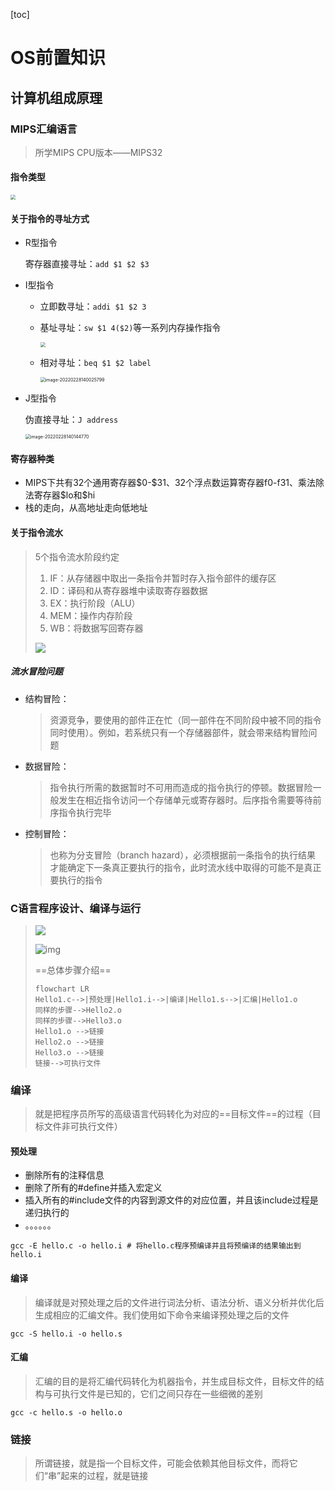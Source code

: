 [toc]

# OS前置知识

## 计算机组成原理

### MIPS汇编语言

> 所学MIPS CPU版本——MIPS32

#### 指令类型

<img src="https://gitee.com/ababa-317/image/raw/master/images/20220228130553.png" style="zoom:50%;" />



#### 关于指令的寻址方式

- R型指令

  寄存器直接寻址：`add $1 $2 $3`

- I型指令

  - 立即数寻址：`addi $1 $2 3`

  - 基址寻址：`sw $1 4($2)`等一系列内存操作指令

    <img src="https://gitee.com/ababa-317/image/raw/master/images/20220228134640.png" style="zoom:50%;" />

  - 相对寻址：`beq $1 $2 label`

    <img src="C:\Users\86188\AppData\Roaming\Typora\typora-user-images\image-20220228140025799.png" alt="image-20220228140025799" style="zoom:50%;" />

- J型指令

  伪直接寻址：`J address`

  <img src="C:\Users\86188\AppData\Roaming\Typora\typora-user-images\image-20220228140144770.png" alt="image-20220228140144770" style="zoom:50%;" />

#### 寄存器种类

- MIPS下共有32个通用寄存器\$0-\$31、32个浮点数运算寄存器f0-f31、乘法除法寄存器\$lo和\$hi
- 栈的走向，从高地址走向低地址

#### 关于指令流水

> 5个指令流水阶段约定
>
> 1. IF：从存储器中取出一条指令并暂时存入指令部件的缓存区
> 2. ID：译码和从寄存器堆中读取寄存器数据
> 3. EX：执行阶段（ALU）
> 4. MEM：操作内存阶段
> 5. WB：将数据写回寄存器
>
> ![](https://gitee.com/ababa-317/image/raw/master/images/20220228142017.png)

##### 流水冒险问题

- 结构冒险：

  > 资源竞争，要使用的部件正在忙（同⼀部件在不同阶段中被不同的指令同时使用）。例如，若系统只有⼀个存储器部件，就会带来结构冒险问题

- 数据冒险：

  > 指令执行所需的数据暂时不可用而造成的指令执行的停顿。数据冒险一般发生在相近指令访问⼀个存储单元或寄存器时。后序指令需要等待前序指令执行完毕 

- 控制冒险：

  > 也称为分支冒险（branch hazard），必须根据前⼀条指令的执行结果 才能确定下⼀条真正要执行的指令，此时流水线中取得的可能不是真正要执行的指令

### C语言程序设计、编译与运行

> ![](https://gitee.com/ababa-317/image/raw/master/images/f85f8ebec64ee440ed4929546592d3f.png)
>
> ![img](https://coekjan.github.io/img/CP-Src2Exe.svg)
>
> ==总体步骤介绍==
>
> ```mermaid
> flowchart LR
> Hello1.c-->|预处理|Hello1.i-->|编译|Hello1.s-->|汇编|Hello1.o
> 同样的步骤-->Hello2.o
> 同样的步骤-->Hello3.o
> Hello1.o -->链接
> Hello2.o -->链接
> Hello3.o -->链接
> 链接-->可执行文件
> ```

### 编译

> 就是把程序员所写的高级语言代码转化为对应的==目标文件==的过程（目标文件非可执行文件）

#### 预处理

- 删除所有的注释信息
- 删除了所有的#define并插入宏定义
- 插入所有的#include文件的内容到源文件的对应位置，并且该include过程是递归执行的
- 。。。。。。

```shell
gcc -E hello.c -o hello.i # 将hello.c程序预编译并且将预编译的结果输出到hello.i
```

#### 编译

>  编译就是对预处理之后的文件进行词法分析、语法分析、语义分析并优化后生成相应的汇编文件。我们使用如下命令来编译预处理之后的文件

```shell
gcc -S hello.i -o hello.s
```

#### 汇编

> 汇编的目的是将汇编代码转化为机器指令，并生成目标文件，目标文件的结构与可执行文件是已知的，它们之间只存在一些细微的差别

```shell
gcc -c hello.s -o hello.o
```

### 链接

> 所谓链接，就是指一个目标文件，可能会依赖其他目标文件，而将它们“串”起来的过程，就是链接